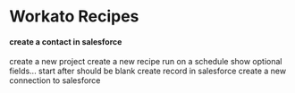 # Workato Recipes

#### create a contact in salesforce
create a new project
create a new recipe
run on a schedule
show optional fields... start after should be blank
create record in salesforce
create a new connection to salesforce
